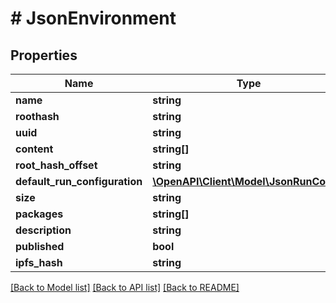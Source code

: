 # # JsonEnvironment

## Properties

Name | Type | Description | Notes
------------ | ------------- | ------------- | -------------
**name** | **string** |  | [optional]
**roothash** | **string** |  | [optional]
**uuid** | **string** |  | [optional]
**content** | **string[]** |  | [optional]
**root_hash_offset** | **string** |  | [optional]
**default_run_configuration** | [**\OpenAPI\Client\Model\JsonRunConfig**](JsonRunConfig.md) |  | [optional]
**size** | **string** |  | [optional]
**packages** | **string[]** |  | [optional]
**description** | **string** |  | [optional]
**published** | **bool** |  | [optional]
**ipfs_hash** | **string** |  | [optional]

[[Back to Model list]](../../README.md#models) [[Back to API list]](../../README.md#endpoints) [[Back to README]](../../README.md)
